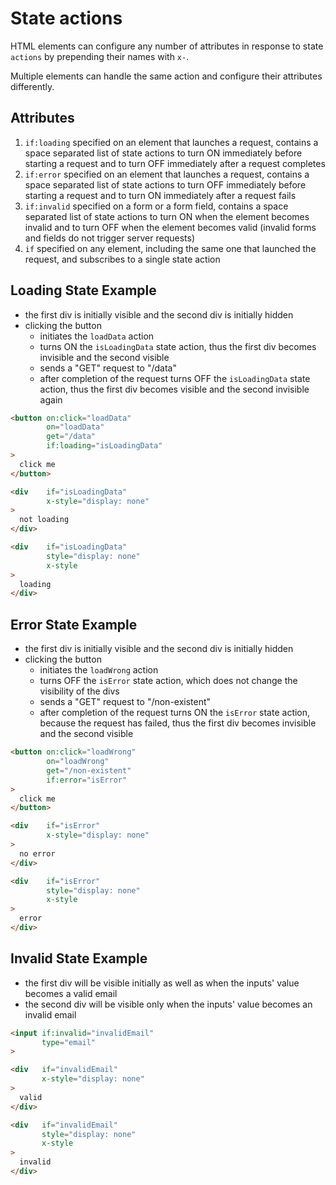 # State actions

HTML elements can configure any number of attributes in response to state
`actions` by prepending their names with `x-`.

Multiple elements can handle the same action and configure their attributes
differently.

## Attributes

1. `if:loading` specified on an element that launches a request, contains a
  space separated list of state actions to turn ON immediately before starting
  a request and to turn OFF immediately after a request completes
1. `if:error` specified on an element that launches a request, contains a space
  separated list of state actions to turn OFF immediately before starting a
  request and to turn ON immediately after a request fails
1. `if:invalid` specified on a form or a form field, contains a space separated
  list of state actions to turn ON when the element becomes invalid and to turn
  OFF when the element becomes valid (invalid forms and fields do not trigger
  server requests)
1. `if` specified on any element, including the same one that launched the
  request, and subscribes to a single state action

## Loading State Example

- the first div is initially visible and the second div is initially hidden
- clicking the button
  - initiates the `loadData` action
  - turns ON the `isLoadingData` state action, thus the first div becomes
    invisible and the second visible
  - sends a "GET" request to "/data"
  - after completion of the request turns OFF the `isLoadingData` state action,
    thus the first div becomes visible and the second invisible again

```html
<button on:click="loadData"
        on="loadData"
        get="/data"
        if:loading="isLoadingData"
>
  click me
</button>

<div    if="isLoadingData"
        x-style="display: none"
>
  not loading
</div>

<div    if="isLoadingData"
        style="display: none"
        x-style
>
  loading
</div>
```

## Error State Example

- the first div is initially visible and the second div is initially hidden
- clicking the button
  - initiates the `loadWrong` action
  - turns OFF the `isError` state action, which does not change the visibility
    of the divs
  - sends a "GET" request to "/non-existent"
  - after completion of the request turns ON the `isError` state action,
    because the request has failed, thus the first div becomes invisible and
    the second visible

```html
<button on:click="loadWrong"
        on="loadWrong"
        get="/non-existent"
        if:error="isError"
>
  click me
</button>

<div    if="isError"
        x-style="display: none"
>
  no error
</div>

<div    if="isError"
        style="display: none"
        x-style
>
  error
</div>
```

## Invalid State Example

- the first div will be visible initially as well as when the inputs' value
  becomes a valid email
- the second div will be visible only when the inputs' value becomes an invalid
  email

```html
<input if:invalid="invalidEmail"
       type="email"
>

<div   if="invalidEmail"
       x-style="display: none"
>
  valid
</div>

<div   if="invalidEmail"
       style="display: none"
       x-style
>
  invalid
</div>
```
